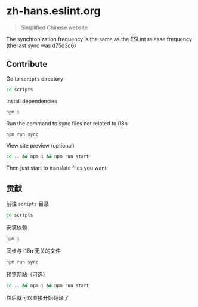 # zh-hans.eslint.org

> Simplified Chinese website

The synchronization frequency is the same as the ESLint release frequency (the last sync was [d75d3c6](https://github.com/eslint/eslint/commit/d75d3c68ad8c98828aaa522b87ec267ab2dcb002))

## Contribute

Go to `scripts` directory

```sh
cd scripts
```

Install dependencies

```sh
npm i
```

Run the command to sync files not related to i18n

```sh
npm run sync
```

View site preview (optional)

```sh
cd .. && npm i && npm run start
```

Then just start to translate files you want

## 贡献

前往 `scripts` 目录

```sh
cd scripts
```

安装依赖

```sh
npm i
```

同步与 i18n 无关的文件

```sh
npm run sync
```

预览网站（可选）

```sh
cd .. && npm i && npm run start
```

然后就可以直接开始翻译了
